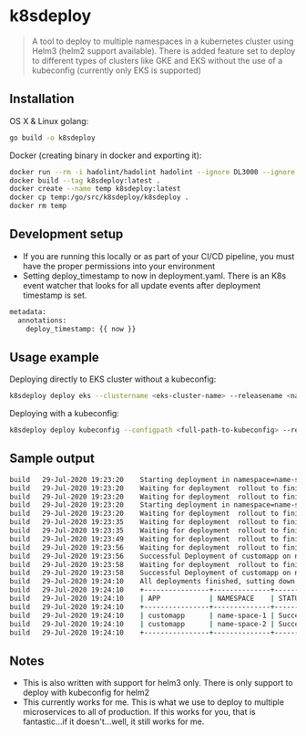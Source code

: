 # k8sdeploy
> A tool to deploy to multiple namespaces in a kubernetes cluster using Helm3 (helm2 support available). There is added feature set to deploy to different types of clusters like GKE and EKS without the use of a kubeconfig (currently only EKS is supported)

## Installation

OS X & Linux golang:

```sh
go build -o k8sdeploy
```

Docker (creating binary in docker and exporting it):

```sh
docker run --rm -i hadolint/hadolint hadolint --ignore DL3000 --ignore DL3008 --ignore DL3018 --ignore DL3019 --ignore DL4000 - < ./Dockerfile
docker build --tag k8sdeploy:latest .
docker create --name temp k8sdeploy:latest
docker cp temp:/go/src/k8sdeploy/k8sdeploy .
docker rm temp
```

## Development setup
* If you are running this locally or as part of your CI/CD pipeline, you must have the proper permissions into your environment
* Setting deploy_timestamp to now in deployment.yaml. There is an K8s event watcher that looks for all update events after deployment timestamp is set.
```sh
metadata:
  annotations:
    deploy_timestamp: {{ now }}
```

## Usage example

Deploying directly to EKS cluster without a kubeconfig:

```sh
k8sdeploy deploy eks --clustername <eks-cluster-name> --releasename <name-of-release> --region <cluster-region> --namespace <namespace1,namespace2,namespace3> --chartdir <full-path-to-tgz-chart-file> --set <set-string-values>
```

Deploying with a kubeconfig:

```sh
k8sdeploy deploy kubeconfig --configpath <full-path-to-kubeconfig> --releasename <name-of-release> --namespace <namespace1,namespace2,namespace3> --chartdir <full-path-to-tgz-chart-file> --set <set-string-values>
```

## Sample output

```sh
build	29-Jul-2020 19:23:20	Starting deployment in namespace=name-space-1 for app=customapp at 2020-07-29 19:23:20 -0700 PDT
build	29-Jul-2020 19:23:20	Waiting for deployment  rollout to finish: 0 of 2 updated replicas are available...
build	29-Jul-2020 19:23:20	Waiting for deployment  rollout to finish: 0 of 2 updated replicas are available...
build	29-Jul-2020 19:23:20	Starting deployment in namespace=name-space-2 for app=customapp at 2020-07-29 19:23:20 -0700 PDT
build	29-Jul-2020 19:23:20	Waiting for deployment  rollout to finish: 0 of 2 updated replicas are available...
build	29-Jul-2020 19:23:35	Waiting for deployment  rollout to finish: 1 of 2 updated replicas are available...
build	29-Jul-2020 19:23:35	Waiting for deployment  rollout to finish: 1 of 2 updated replicas are available...
build	29-Jul-2020 19:23:49	Waiting for deployment  rollout to finish: 1 of 2 updated replicas are available...
build	29-Jul-2020 19:23:56	Waiting for deployment  rollout to finish: 2 of 2 updated replicas are available...
build	29-Jul-2020 19:23:56	Successful Deployment of customapp on name-space-2
build	29-Jul-2020 19:23:58	Waiting for deployment  rollout to finish: 2 of 2 updated replicas are available...
build	29-Jul-2020 19:23:58	Successful Deployment of customapp on name-space-2
build	29-Jul-2020 19:24:10	All deployments finished, sutting down watcher gracefully
build	29-Jul-2020 19:24:10	+----------------+--------------+---------+
build	29-Jul-2020 19:24:10	| APP            | NAMESPACE    | STATUS  |
build	29-Jul-2020 19:24:10	+----------------+--------------+---------+
build	29-Jul-2020 19:24:10	| customapp      | name-space-1 | Success |
build	29-Jul-2020 19:24:10	| customapp      | name-space-2 | Success |
build	29-Jul-2020 19:24:10	+----------------+--------------+---------+
```

## Notes
* This is also written with support for helm3 only. There is only support to deploy with kubeconfig for helm2
* This currently works for me. This is what we use to deploy to multiple microservices to all of production. If this works for you, that is fantastic...if it doesn't...well, it still works for me.
